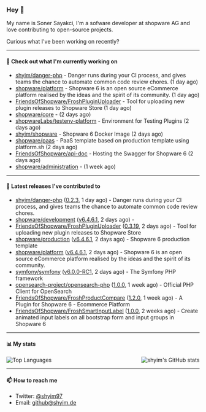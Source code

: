 ### Hey 👋

My name is Soner Sayakci, I'm a sofware developer at shopware AG and love contributing to open-source projects.

Curious what I've been working on recently?

---

#### 👷 Check out what I'm currently working on

- [shyim/danger-php](https://github.com/shyim/danger-php) - Danger runs during your CI process, and gives teams the chance to automate common code review chores. (1 day ago)
- [shopware/platform](https://github.com/shopware/platform) - Shopware 6 is an open source eCommerce platform realised by the ideas and the spirit of its community. (1 day ago)
- [FriendsOfShopware/FroshPluginUploader](https://github.com/FriendsOfShopware/FroshPluginUploader) - Tool for uploading new plugin releases to Shopware Store (1 day ago)
- [shopware/core](https://github.com/shopware/core) -  (2 days ago)
- [shopwareLabs/testenv-platform](https://github.com/shopwareLabs/testenv-platform) - Environment for Testing Plugins (2 days ago)
- [shyim/shopware](https://github.com/shyim/shopware) - Shopware 6 Docker Image (2 days ago)
- [shopware/paas](https://github.com/shopware/paas) - PaaS template based on production template using platform.sh (2 days ago)
- [FriendsOfShopware/api-doc](https://github.com/FriendsOfShopware/api-doc) - Hosting the Swagger for Shopware 6 (2 days ago)
- [shopware/administration](https://github.com/shopware/administration) -  (1 week ago)

---

#### 🔭 Latest releases I've contributed to

- [shyim/danger-php](https://github.com/shyim/danger-php) ([0.2.3](https://github.com/shyim/danger-php/releases/tag/0.2.3), 1 day ago) - Danger runs during your CI process, and gives teams the chance to automate common code review chores.
- [shopware/development](https://github.com/shopware/development) ([v6.4.6.1](https://github.com/shopware/development/releases/tag/v6.4.6.1), 2 days ago) - 
- [FriendsOfShopware/FroshPluginUploader](https://github.com/FriendsOfShopware/FroshPluginUploader) ([0.3.19](https://github.com/FriendsOfShopware/FroshPluginUploader/releases/tag/0.3.19), 2 days ago) - Tool for uploading new plugin releases to Shopware Store
- [shopware/production](https://github.com/shopware/production) ([v6.4.6.1](https://github.com/shopware/production/releases/tag/v6.4.6.1), 2 days ago) - Shopware 6 production template
- [shopware/platform](https://github.com/shopware/platform) ([v6.4.6.1](https://github.com/shopware/platform/releases/tag/v6.4.6.1), 2 days ago) - Shopware 6 is an open source eCommerce platform realised by the ideas and the spirit of its community.
- [symfony/symfony](https://github.com/symfony/symfony) ([v6.0.0-RC1](https://github.com/symfony/symfony/releases/tag/v6.0.0-RC1), 2 days ago) - The Symfony PHP framework
- [opensearch-project/opensearch-php](https://github.com/opensearch-project/opensearch-php) ([1.0.0](https://github.com/opensearch-project/opensearch-php/releases/tag/1.0.0), 1 week ago) - Official PHP Client for OpenSearch
- [FriendsOfShopware/FroshProductCompare](https://github.com/FriendsOfShopware/FroshProductCompare) ([1.2.0](https://github.com/FriendsOfShopware/FroshProductCompare/releases/tag/1.2.0), 1 week ago) - A Plugin for Shopware 6 - Ecommerce Platform
- [FriendsOfShopware/FroshSmartInputLabel](https://github.com/FriendsOfShopware/FroshSmartInputLabel) ([1.0.0](https://github.com/FriendsOfShopware/FroshSmartInputLabel/releases/tag/1.0.0), 2 weeks ago) - Create animated input labels on all bootstrap form and input groups in Shopware 6

---

#### 📊 My stats

<img align="right" alt="shyim's GitHub stats" src="https://github-readme-stats.vercel.app/api?username=shyim&count_private=1&show_icons=true&" />

![Top Languages](https://github-readme-stats.vercel.app/api/top-langs/?username=shyim)

---

#### 📫 How to reach me

- Twitter: [@shyim97](https://twitter.com/shyim97)
- Email: [github@shyim.de](mailto://github@shyim.de)

